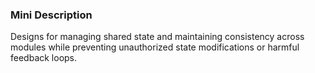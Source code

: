 ### Mini Description

Designs for managing shared state and maintaining consistency across modules while preventing unauthorized state modifications or harmful feedback loops.
